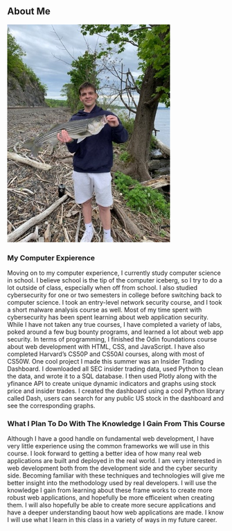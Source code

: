 ## About Me

![A picture of me](me.jpg)

### My Computer Expierence 
Moving on to my computer experience, I currently study computer science in school. I believe school is the tip of the computer iceberg, so I try to do a lot outside of class, especially when off from school. I also studied cybersecurity for one or two semesters in college before switching back to computer science. I took an entry-level network security course, and I took a short malware analysis course as well. Most of my time spent with cybersecurity has been spent learning about web application security. While I have not taken any true courses, I have completed a variety of labs, poked around a few bug bounty programs, and learned a lot about web app security. In terms of programming, I finished the Odin foundations course about web development with HTML, CSS, and JavaScript. I have also completed Harvard’s CS50P and CS50AI courses, along with most of CS50W. One cool project I made this summer was an Insider Trading Dashboard. I downloaded all SEC insider trading data, used Python to clean the data, and wrote it to a SQL database. I then used Plotly along with the yfinance API to create unique dynamic indicators and graphs using stock price and insider trades. I created the dashboard using a cool Python library called Dash, users can search for any public US stock in the dashboard and see the corresponding graphs.

### What I Plan To Do With The Knowledge I Gain From This Course
Although I have a good handle on fundamental web development, I have very little experience using the common frameworks we will use in this course. I look forward to getting a better idea of how many real web applications are built and deployed in the real world. I am very interested in web development both from the development side and the cyber security side. Becoming familiar with these techniques and technologies will give me better insight into the methodology used by real developers. I will use the knowledge I gain from learning about these frame works to create more robust web applications, and hopefully be more efficeient when creating them. I will also hopefully be able to create more secure applications and have a deeper understanding baout how web applications are made. I know I will use what I learn in this class in a variety of ways in my future career.  
